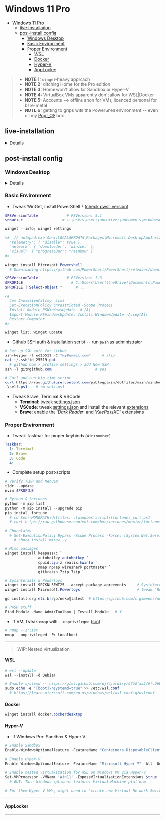 # Windows 11 Pro


- [Windows 11 Pro](#windows-11-pro)
  - [live-installation](#live-installation)
  - [post-install config](#post-install-config)
    - [Windows Desktop](#windows-desktop)
    - [Basic Environment](#basic-environment)
    - [Proper Environment](#proper-environment)
      - [WSL](#wsl)
      - [Docker](#docker)
      - [Hyper-V ](#hyper-v-)
      - [AppLocker](#applocker)


> - **NOTE 1:** `winget`-heavy approach
> - **NOTE 2:** ditching Home for the Pro edition
> - **NOTE 3:** Home won't allow for Sandbox or Hyper-V
> - **NOTE 4:** VirtualBox VMs apparently don't allow for WSL|Docker
> - **NOTE 5:** Accounts --> offline anon for VMs, licenced personal for bare-metal
> - **NOTE 6:** getting to grips with the PowerShell environment -- even on my [Pop!_OS](/docs/linux/Pop!_OS.md) box

<!--
> - TODO: vmware/qemu
> - TODO: WSL1 -- no nested virt
> - TODO: OneNote (personal account) << MS Store
> - TODO: winver lusrmgr.msc gpedit.msc secpol.msc
> - TODO: package-manager solutions, PowerShell, HKEYs, containers, ...
 -->


## live-installation

<details>

- VM settings

```yaml
# VirtualBox Settings
ISO: Win11_22H2_EnglishInternational_x64v2.iso

Memory: 8192 MB
Processors: 4
Enable EFI: yes
Hard Disk: VDI 80 GB

Network: Bridged Adapter
Skip Unattended Installation: yes
Enable 3D Acceleration: no
Enable PAE/NX: yes
```
```yaml
# KVM/QEMU -- https://getlabsdone.com/how-to-install-windows-11-on-kvm

# Install Hypervisor
sudo apt install bridge-utils virt-manager libosinfo-bin

# Download latest drivers --> https://github.com/virtio-win/virtio-win-pkg-scripts/blob/master/README.md

# Create Win11 VM
Virtual Disk: from SATA for VirtIO
Virtual Network Interface: from e1000e to virtio

Hardware:
  Graphics: from Spice to VNC
  Storage:Manage: /home/pabloqpacin/Downloads/virtio-win-0.1.229.iso
    Device: from Disk to CDROM
  TPM: from CRB to TIS 2.0

Boot order: CDROM1 VirtIO1 CDROM2
CPUs: vCPU4, sockets1, cores2, threads2
Overview: Chipset ~~from Q35 to i440FX~~ /usr/share/OVMF/OVMF_CODE_4M.secboot.fd

# BEGIN INSTALLATION

Type: Custom
Load driver: E:\amd64\w11\viostor.inf
Disk 1 (UNALLOCATED): Next

# ... no internet
Shift+F10 (CMD): oobe\bypassnro

# local account...

Device Manager:
  Other Drivers:
    - Ethernet: update (E:\)
    - ... else: udpate (E:\)
  Display adaptor:
    - Microsoft: update (E:\)

# Shutdown

CDROM1: remove
CDROM2: remove

# For snapshots, change XML 'os' from 'pflash' to 'rom', take snapshot, then change again ([src](https://www.reddit.com/r/kvm/comments/9s6jt4/unable_to_create_snapshots/))

# TODO: tweak screen resolution -- https://gitlab.com/qemu-project/qemu/-/issues/731
```

<!--
VMware keyz
1F0N8-D6202-MJ829-0J9Z6-2LHHF
NZ212-6T04L-4JDG8-0AAQ4-8GRNA
HF0XU-82114-4JEX0-0T256-3U816
-->

<!-- ```yaml
# VMWare (Windows Host)

# IF HYPER-V ENABLED (NOT IF VANILLA(~~WSL~~)...):: Turn Windows features:: Windows Hypervisor Platform

VMware: new default locations (..\Downloads\VMware VMs)
  New VM:
    options: encrypt
    add hardware:
      - TPM
      # Processors: Virtualize intel VTX

# https://superuser.com/questions/1578372/run-wsl2-inside-vmware-workstation-15
# ?? wsl Host **incompatible** wsl Guest ?? 
``` -->


<!-- > If unsupported, try [bypassing TPM checks](https://www.tomshardware.com/how-to/bypass-windows-11-tpm-requirement)... -->


- Windows installation

```yaml
# Set: Lang Locale Keyboard
Activate Windows: "I don't have a product key"
Operating System: Windows 11 Pro                          # Home OK
Type of installation: Customised
  # Drive X: HDD for backups
  # Drive Y: 2TB NVMe for Linux
  Drive Z: New            # either Virtual Disk or 1TB NVMe for Windows
    Size: 81920 MB      # if VM...
    Size: 204900 MB     # if baremetal...
                        # min. 3 Partitions atm: System MSR Primary -- + baremetal 2: DriverCD Unallocated
```
```yaml
# Set: Region Keyboard Hostname
Setup: Personal use

# VM: offline anon account
Sign in: no@thankyou.com
  # Password: anything
  # Name: somename
  # Password: ...
  # Security questions: changeme

# Baremetal: licenced MS account
Sign in: myaccount@gmail.com
  # Restore: Set up as new device
  # PIN: ...

Location: No
Find device: No
Diagnostic data: Required only
Improve inking: No
Tailored exp: No
Ad ID: No
# Customise experience: Skip

# Use Phone from PC: Skip
# OneDrive: Next
# Microsoft 365: Decline
# 100 GB Cloud: Decline
```

- If VM, set drivers asap

```yaml
# Virtual Box VM
Devices: Insert Guest Additions CD Image
File Explorer: .\VBoxWindowsAdditions-amd64.exe   # C:\Program Files\Oracle\VirtualBox Guest Additions
# Eject and Reboot now
```
<!-- ```yaml
# TODO: KVM
# ...
``` -->

</details>


## post-install config


### Windows Desktop

<details>

- Tweak them settings & system update (GUI)

```yaml
Settings:
  # System:
    # -- Activation: Windows is activated with a digital licence linked to your Microsoft account
    # -- Activation: Troubleshoot                # 90 days if Enterprise Evaluation
    # Power and Battery: Energy Recommendations .. Balanced Power Mode
  Personalization:
    Themes: Windows (dark)
    # Background: Choose a photo
    # Lock screen: Windows spotlight
    # Colors: Purple shadow + Show accent colour on title bars and window borders
    Taskbar:
      - Items: OFF Search TaskView Widgets Chat
      - Behavior: Automatically hide the taskbar
    # Start:
    #   - Folders: ON Settings
  Privacy and Security:
    For developers:
      - File Explorer: ON all
      - Default Terminal: Windows Terminal
      # - PowerShell: OFF Allow local scripts without signing.
    # Windows Security: all green if possible
  Windows Update: Download & install all
    # Advanced options: Optional updates: ...

MS Store:
  Library: Get updates & Update all
  # Especially 'App Installer' for WinGet=>1.5
```

- Debloat Windows 11 (Home|Pro)

```yaml
# TODO: double-check
Start Menu:
  Uninstall: Instagram Linkedin Messenger Netflix Prime_Video

Settings:
  Apps:
    Uninstall: Clipchamp Family MS_News Solitaire Weather
    Startup:    # likely later
      OFF: MS_Edge MS_Teams Steam Discord
      ON: Spotify
```
```sh
# notepad C:\Windows\System32\drivers\etc\hosts --  https://youtu.be/IJr2DcffquI
127.0.0.1       localhost
::1             localhost
127.0.0.1       data.microsoft.com
127.0.0.1       msftconnecttest.com
127.0.0.1       azureedge.net
127.0.0.1       activity.windows.com
127.0.0.1       bingapis.com
127.0.0.1       msedge.net
127.0.0.1       assets.msn.com
127.0.0.1       scorecardresearch.com
127.0.0.1       edge.microsoft.com
127.0.0.1       data.msn.com

# Edge: Clear browsing data
```

- If baremetal: fix time, manage disks, drivers & install them desktop apps

```powershell
# Fix two hours behind if multiboot -- https://wiki.archlinux.org/title/System_time#UTC_in_Microsoft_Windows
reg add "HKEY_LOCAL_MACHINE\System\CurrentControlSet\Control\TimeZoneInformation" /v RealTimeIsUniversal /d 1 /t REG_DWORD /f
```
```yaml
# Better keep the OS and the Data apart dawg
Disk Management:
  Disk Z (Unallocated 750 GB): New Simple Volume
    D: NTFS Data .. Enable file and folder compression
```
```powershell
# Likely after WinGet tweaks
winget install Spotify.Spotify
winget install Discord.Discord
winget install Valve.Steam
```
<!-- # Install DS1 -> D:\STEAMLIBRARY ~~C:\PROGRAM FILES (X86)\STEAM~~ -- FIXME: Start Menu shortcut -->

```yaml
# Prep Nvidia if applicable -- likely after WinGet & Brave
nvidia.es: 'GeForce RTX 3060 Laptop GPU drivers'
    # Extraction path: C:\NVIDIA\DisplayDriver\5.36.40
installer: NVIDIA Graphics Driver and GeForce Experience
  options: Express      # || Custom...
    # NVIDIA Login :: Google account
```

- If VM, install OpenGL drivers

```powershell
winget search opengl
winget install 9NQPSL29BFFF     # OpenCLTM and OpenGL Compatibility Pack
```

</details>


### Basic Environment

- Tweak WinGet, install PowerShell 7 ([check pwsh version](https://petri.com/how-to-check-your-powershell-version/))

```powershell
$PSVersionTable             # PSVersion: 5.1
$PROFILE                  # C:\Users\User(\OneDrive)\Documents\WindowsPowerShell\Microsoft.PowerShell_profile.ps1

winget --info; winget settings

<#  // notepad.exe $env:LOCALAPPDATA\Packages\Microsoft.DesktopAppInstaller_...\settings.json
  "telemetry": { "disable": true },
  "network": { "downloader": "wininet" },
  "visual": { "progressBar": "rainbow" }
#>

winget install Microsoft.Powershell
  # Downloading https://github.com/PowerShell/PowerShell/releases/download/v7.3.6/PowerShell-7.3.6-win-x64.msi
```
```powershell
$PSVersionTable             # PSVersion: 7.3
$PROFILE                      # C:\Users\User(\OneDrive)\Documents\PowerShell\Microsoft.PowerShell_profile.ps1
$PROFILE | Select-Object *      # ...

<#
  Get-ExecutionPolicy -List
  Set-ExecutionPolicy Unrestricted -Scope Process
  Install-Module PSWindowsUpdate  # [A]
  Import-Module PSWindowsUpdate; Install-WindowsUpdate -AcceptAll
  Restart-Computer
#>

winget list; winget update
```

- Github SSH auth & installation script -- run `pwsh` as administrator

```powershell
# Set up SSH auth for Github
ssh-keygen -t ed25519 -C "my@email.com"     # skip
cat ~/.ssh/id_25519.pub
  # github.com > profile settings > add New SSH
ssh -T git@github.com                    # yes

# Curl and run big time script
curl https://raw.githubusercontent.com/pabloqpacin/dotfiles/main/windows/scripts/SW_install-symlink.ps1 --output self.ps1
.\self.ps1;   # rm self.ps1
```

- Tweak Brave, Terminal & VSCode
  - **Terminal**: tweak [settings.json](/windows/settings/Terminal/settings.jsonc)
  - **VSCode**: tweak [settings.json](/.config/code/User/settings.jsonc) and install the relevant [extensions](/.config/code/User/extensions.log)
  - **Brave**: enable the '*Dark Reader*' and '*KeePassXC*' extensions


### Proper Environment

- Tweak Taskbar for proper keybinds (`Win+number`)

```yaml
Taskbar:
  1: Terminal
  2: Brave
  3: Code
  4: ...
```

- Complete setup post-scripts

```powershell
# Verify TLDR and Neovim
tldr --update
nvim $PROFILE

# Python & fortunes
python -m pip list
python -m pip install --upgrade pip
pip install fortune
  # cd $env:HOMEPATH\dotfiles; .\windows\scripts\fortunes_curl.ps1
  # curl https://raw.githubusercontent.com/bmc/fortunes/master/fortunes --output $HOMEPATH\dotfiles\docs\fortunes\fortunes_bmc

# Chocolatey
  # Set-ExecutionPolicy Bypass -Scope Process -Force; [System.Net.ServicePointManager]::SecurityProtocol = [System.Net.ServicePointManager]::SecurityProtocol -bor 3072; iex ((New-Object System.Net.WebClient).DownloadString('https://community.chocolatey.org/install.ps1'))
    # choco install mingw -y

# Misc packages
winget install keepassxc `
               autohotkey.autohotkey `
               cpuid.cpu-z realix.hwinfo `
               nmap npcap wireshark portmaster `
               gitkraken 7zip.7zip `

# Sysinternals & Powertoys
winget install 9P7KNL5RWT25 --accept-package-agreements     # Sysinternals Suite
winget install Microsoft.Powertoys                          # tweak 'Run at startup' -- see 'TaskScheduler'/logon

go install crg.eti.br/go/neko@latest  # https://github.com/crgimenes/neko

# PWSH stuff
Find-Module -Name AdminToolbox | Install-Module   # Y
```

- If VM, tweak `nmap` with `--unprivileged` ([src](https://stackoverflow.com/questions/59571784/after-installing-nmap-dnet-failed-to-open-device-eth0))

```powershell
# nmap --iflist
nmap --unprivileged -Pn localhost
```

---

> WIP: Nested virtualization


#### WSL

```powershell
# wsl --update
wsl --install -d Debian

# Enable systemd -- https://gist.github.com/djfdyuruiry/6720faa3f9fc59bfdf6284ee1f41f950
sudo echo -e "[boot]\nsystemd=true" >> /etc/wsl.conf
  # https://learn.microsoft.com/en-us/windows/wsl/wsl-config#wslconf
```

#### Docker

```powershell
winget install docker.dockerdesktop
```

#### Hyper-V <!--/ VirtualBox-->

- If Windows Pro: Sandbox & Hyper-V

```powershell
# Enable Sandbox
Enable-WindowsOptionalFeature -FeatureName "Containers-DisposableClientVM" -All -Online

# Enable Hyper-V
Enable-WindowsOptionalFeature -FeatureName "Microsoft-Hyper-V" -All -Online

# Enable nested virtualization for WSL on Windows VM via Hyper-V
Set-VMProcessor -VMName 'Win11' -ExposeVIrtualizationExtensions $true
  # GUI: Turn Windows optional feature: Virtual Machine platform

# For them Hyper-V VMs, might need to "create new Virtual Network Switch"
```

<!-- ```powershell
# Windows 11 Home HOST -- VirtualBox -- Windows 11 Home Guest ----- FAIL
# GUI: Turn Windows optional feature: Virtual Machine platform
cd $env:PROGRAMFILES\Oracle\VirtualBox; .\VBoxManage.exe modifyvm 'Win11' --nested-hw-virt on
``` -->

---

#### AppLocker


---

<!-- 
# $ choco install WSL2 openssh openvpn
# $ winget install imhex SleuthKit.Autopsy
# $ winget install neo-cowsay neofetch devcom.lua gnuwin32.tree(NOPE) exiftool libreoffice
# https://mark0.net/soft-trid-e.html << file command... sec vul


 -->

<!-- 
- TODO: virtualbox

$ winget install Oracle.VirtualBox --source winget


- Set up Windows Sandbox, Hyper-V & WSL -- mind actual GUI -- **VirtualBox INOP**

```bash
# FAIL to enable nested virtualization for VirtualBox on Linux host
vboxmanage list vms
vboxmanage modifyvm <VMName> --nested-hw-virt on
```
```powershell
# Enable nested virtualization on Windows host -- Hyper-V??
Set-VMProcessor -VMName <VMName> -ExposeVirtualizationExtensions $true
```
```powershell
# Install Hyper-V -- !Home
Enable-WindowsOptionalFeature -FeatureName "Microsoft-Hyper-V" -All -Online
    # $ DISM /Online /Enable-Feature /All /FeatureName:Microsoft-Hyper-V
```
```powershell
# Install Virtual Machine Platform + WSL (MS Store) + <distro>
wsl -l -o
wsl --install -d Ubuntu
# wsl --install -d Debian
# wsl --install -d openSUSE-Tumbleweed
# wsl --set-default <distro>


# wsl --update
wsl -l -v
wsl --status
wsl --version

# wsl --inbox           # TODO
# wsl --web-download    # TODO
                        # import || export
```

> See WSL distros setup: [Debian](/docs/windows/WSL_Debian.md), Tumbleweed


- Set up Docker with WSL

```powershell
# PowerShell INOP...
# $ winget install --id Docker.DockerCLI --source winget          # ??
# $ winget install --id Docker.DockerDesktop --source winget      # 'Installer hash does not match'
```

```yaml
Brave:
  docker.com: Download Docker Desktop Installer for Windows

File Explorer: Docker_Desktop_Installer.exe

# 'Installing Docker Desktop 4.21.0 (113844)'
Use WSL 2 instead of Hyper-V: yes
Add shortcut to desktop: no

# ... Restart
```
-->

